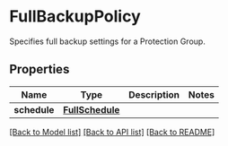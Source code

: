 # FullBackupPolicy

Specifies full backup settings for a Protection Group.

## Properties
Name | Type | Description | Notes
------------ | ------------- | ------------- | -------------
**schedule** | [**FullSchedule**](FullSchedule.md) |  | 

[[Back to Model list]](../README.md#documentation-for-models) [[Back to API list]](../README.md#documentation-for-api-endpoints) [[Back to README]](../README.md)


